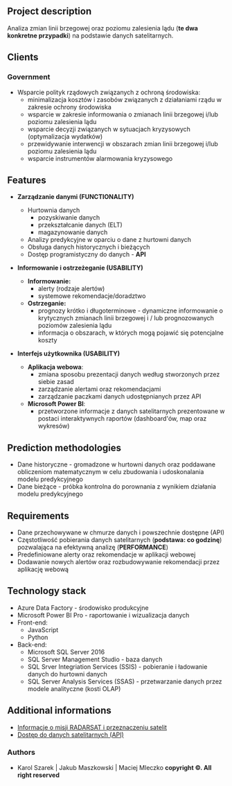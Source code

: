 ## Project description

Analiza zmian linii brzegowej oraz poziomu zalesienia lądu (**te dwa konkretne przypadki**) na podstawie danych satelitarnych.


## Clients

### Government
  - Wsparcie polityk rządowych związanych z ochroną środowiska:
    - minimalizacja kosztów i zasobów związanych z działaniami rządu w zakresie ochrony środowiska
    - wsparcie w zakresie informowania o zmianach linii brzegowej i/lub poziomu zalesienia lądu
    - wsparcie decyzji związanych w sytuacjach kryzysowych (optymalizacja wydatków)
    - przewidywanie interwencji w obszarach zmian linii brzegowej i/lub poziomu zalesienia lądu
    - wsparcie instrumentów alarmowania kryzysowego


## Features
* **Zarządzanie danymi (FUNCTIONALITY)**
    - Hurtownia danych
      - pozyskiwanie danych
      - przekształcanie danych (ELT)
      - magazynowanie danych
    - Analizy predykcyjne w oparciu o dane z hurtowni danych
    - Obsługa danych historycznych i bieżących
    - Dostęp programistyczny do danych - **API**

* **Informowanie  i ostrzeżeganie (USABILITY)**
    - **Informowanie:**
      - alerty (rodzaje alertów)
      - systemowe rekomendacje/doradztwo
    - **Ostrzeganie:**
      - prognozy krótko i długoterminowe - dynamiczne informowanie o krytycznych zmianach linii brzegowej i / lub prognozowanych poziomów zalesienia lądu
      - informacja o obszarach, w których mogą pojawić się potencjalne koszty

* **Interfejs użytkownika (USABILITY)**
    - **Aplikacja webowa**:
      - zmiana sposobu prezentacji danych według stworzonych przez siebie zasad
      - zarządzanie alertami oraz rekomendacjami
      - zarządzanie paczkami danych udostępnianych przez API
    - **Microsoft Power BI**: 
      - przetworzone informacje z danych satelitarnych prezentowane w postaci interaktywnych raportów (dashboard'ów, map oraz wykresów)


## Prediction methodologies
  * Dane historyczne - gromadzone w hurtowni danych oraz poddawane obliczeniom matematycznym w celu zbudowania i udoskonalania modelu predykcyjnego
  * Dane bieżące - próbka kontrolna do porownania z wynikiem działania modelu predykcyjnego


## Requirements
  * Dane przechowywane w chmurze danych i powszechnie dostępne (API)
  * Częstotliwość pobierania danych satelitarnych (**podstawa: co godzinę**) pozwalająca na efektywną analizę (**PERFORMANCE**)
  * Predefiniowane alerty oraz rekomendacje w aplikacji webowej
  * Dodawanie nowych alertów oraz rozbudowywanie rekomendacji przez aplikację webową

## Technology stack 
  * Azure Data Factory - środowisko produkcyjne
  * Microsoft Power BI Pro - raportowanie i wizualizacja danych
  * Front-end:
    * JavaScript
    * Python
  * Back-end:
    * Microsoft SQL Server 2016
    * SQL Server Management Studio - baza danych
    * SQL Srver Integriation Services (SSIS) - pobieranie i ładowanie danych do hurtowni danych
    * SQL Server Analysis Services (SSAS) - przetwarzanie danych przez modele analityczne (kosti OLAP)


## Additional informations
  * [Informacje o misji RADARSAT i przeznaczeniu satelit](https://spacex.com.pl/wiadomosci/trzy-satelity-konstelacji-radarsat-zostaly-wyniesione-na-orbite "RADARSAT")
  * [Dostęp do danych satelitarnych (API)](https://gbdxdocs.digitalglobe.com/docs/mda-radarsat-2 "API")


### Authors
  * Karol Szarek | Jakub Maszkowski | Maciej Mleczko **copyright ©. All right reserved**